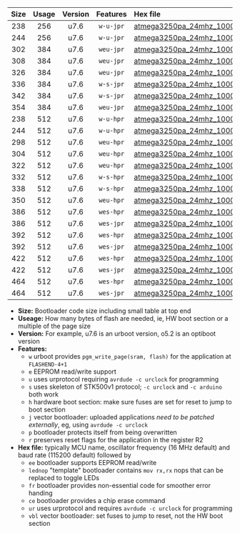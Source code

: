 |Size|Usage|Version|Features|Hex file|
|:-:|:-:|:-:|:-:|:--|
|238|256|u7.6|`w-u-jpr`|[atmega3250pa_24mhz_1000000bps_ur_vbl.hex](https://raw.githubusercontent.com/stefanrueger/urboot/main/atmega3250pa_24mhz_1000000bps_ur_vbl.hex)|
|244|256|u7.6|`w-u-jpr`|[atmega3250pa_24mhz_1000000bps_lednop_ur_vbl.hex](https://raw.githubusercontent.com/stefanrueger/urboot/main/atmega3250pa_24mhz_1000000bps_lednop_ur_vbl.hex)|
|302|384|u7.6|`weu-jpr`|[atmega3250pa_24mhz_1000000bps_ee_ur_vbl.hex](https://raw.githubusercontent.com/stefanrueger/urboot/main/atmega3250pa_24mhz_1000000bps_ee_ur_vbl.hex)|
|308|384|u7.6|`weu-jpr`|[atmega3250pa_24mhz_1000000bps_ee_lednop_ur_vbl.hex](https://raw.githubusercontent.com/stefanrueger/urboot/main/atmega3250pa_24mhz_1000000bps_ee_lednop_ur_vbl.hex)|
|326|384|u7.6|`weu-jpr`|[atmega3250pa_24mhz_1000000bps_ee_lednop_fr_ur_vbl.hex](https://raw.githubusercontent.com/stefanrueger/urboot/main/atmega3250pa_24mhz_1000000bps_ee_lednop_fr_ur_vbl.hex)|
|336|384|u7.6|`w-s-jpr`|[atmega3250pa_24mhz_1000000bps_vbl.hex](https://raw.githubusercontent.com/stefanrueger/urboot/main/atmega3250pa_24mhz_1000000bps_vbl.hex)|
|342|384|u7.6|`w-s-jpr`|[atmega3250pa_24mhz_1000000bps_lednop_vbl.hex](https://raw.githubusercontent.com/stefanrueger/urboot/main/atmega3250pa_24mhz_1000000bps_lednop_vbl.hex)|
|354|384|u7.6|`weu-jpr`|[atmega3250pa_24mhz_1000000bps_ee_lednop_fr_ce_ur_vbl.hex](https://raw.githubusercontent.com/stefanrueger/urboot/main/atmega3250pa_24mhz_1000000bps_ee_lednop_fr_ce_ur_vbl.hex)|
|238|512|u7.6|`w-u-hpr`|[atmega3250pa_24mhz_1000000bps_ur.hex](https://raw.githubusercontent.com/stefanrueger/urboot/main/atmega3250pa_24mhz_1000000bps_ur.hex)|
|244|512|u7.6|`w-u-hpr`|[atmega3250pa_24mhz_1000000bps_lednop_ur.hex](https://raw.githubusercontent.com/stefanrueger/urboot/main/atmega3250pa_24mhz_1000000bps_lednop_ur.hex)|
|298|512|u7.6|`weu-hpr`|[atmega3250pa_24mhz_1000000bps_ee_ur.hex](https://raw.githubusercontent.com/stefanrueger/urboot/main/atmega3250pa_24mhz_1000000bps_ee_ur.hex)|
|304|512|u7.6|`weu-hpr`|[atmega3250pa_24mhz_1000000bps_ee_lednop_ur.hex](https://raw.githubusercontent.com/stefanrueger/urboot/main/atmega3250pa_24mhz_1000000bps_ee_lednop_ur.hex)|
|322|512|u7.6|`weu-hpr`|[atmega3250pa_24mhz_1000000bps_ee_lednop_fr_ur.hex](https://raw.githubusercontent.com/stefanrueger/urboot/main/atmega3250pa_24mhz_1000000bps_ee_lednop_fr_ur.hex)|
|332|512|u7.6|`w-s-hpr`|[atmega3250pa_24mhz_1000000bps.hex](https://raw.githubusercontent.com/stefanrueger/urboot/main/atmega3250pa_24mhz_1000000bps.hex)|
|338|512|u7.6|`w-s-hpr`|[atmega3250pa_24mhz_1000000bps_lednop.hex](https://raw.githubusercontent.com/stefanrueger/urboot/main/atmega3250pa_24mhz_1000000bps_lednop.hex)|
|350|512|u7.6|`weu-hpr`|[atmega3250pa_24mhz_1000000bps_ee_lednop_fr_ce_ur.hex](https://raw.githubusercontent.com/stefanrueger/urboot/main/atmega3250pa_24mhz_1000000bps_ee_lednop_fr_ce_ur.hex)|
|386|512|u7.6|`wes-hpr`|[atmega3250pa_24mhz_1000000bps_ee.hex](https://raw.githubusercontent.com/stefanrueger/urboot/main/atmega3250pa_24mhz_1000000bps_ee.hex)|
|386|512|u7.6|`wes-jpr`|[atmega3250pa_24mhz_1000000bps_ee_vbl.hex](https://raw.githubusercontent.com/stefanrueger/urboot/main/atmega3250pa_24mhz_1000000bps_ee_vbl.hex)|
|392|512|u7.6|`wes-hpr`|[atmega3250pa_24mhz_1000000bps_ee_lednop.hex](https://raw.githubusercontent.com/stefanrueger/urboot/main/atmega3250pa_24mhz_1000000bps_ee_lednop.hex)|
|392|512|u7.6|`wes-jpr`|[atmega3250pa_24mhz_1000000bps_ee_lednop_vbl.hex](https://raw.githubusercontent.com/stefanrueger/urboot/main/atmega3250pa_24mhz_1000000bps_ee_lednop_vbl.hex)|
|422|512|u7.6|`wes-hpr`|[atmega3250pa_24mhz_1000000bps_ee_lednop_fr.hex](https://raw.githubusercontent.com/stefanrueger/urboot/main/atmega3250pa_24mhz_1000000bps_ee_lednop_fr.hex)|
|422|512|u7.6|`wes-jpr`|[atmega3250pa_24mhz_1000000bps_ee_lednop_fr_vbl.hex](https://raw.githubusercontent.com/stefanrueger/urboot/main/atmega3250pa_24mhz_1000000bps_ee_lednop_fr_vbl.hex)|
|464|512|u7.6|`wes-hpr`|[atmega3250pa_24mhz_1000000bps_ee_lednop_fr_ce.hex](https://raw.githubusercontent.com/stefanrueger/urboot/main/atmega3250pa_24mhz_1000000bps_ee_lednop_fr_ce.hex)|
|464|512|u7.6|`wes-jpr`|[atmega3250pa_24mhz_1000000bps_ee_lednop_fr_ce_vbl.hex](https://raw.githubusercontent.com/stefanrueger/urboot/main/atmega3250pa_24mhz_1000000bps_ee_lednop_fr_ce_vbl.hex)|

- **Size:** Bootloader code size including small table at top end
- **Useage:** How many bytes of flash are needed, ie, HW boot section or a multiple of the page size
- **Version:** For example, u7.6 is an urboot version, o5.2 is an optiboot version
- **Features:**
  + `w` urboot provides `pgm_write_page(sram, flash)` for the application at `FLASHEND-4+1`
  + `e` EEPROM read/write support
  + `u` uses urprotocol requiring `avrdude -c urclock` for programming
  + `s` uses skeleton of STK500v1 protocol; `-c urclock` and `-c arduino` both work
  + `h` hardware boot section: make sure fuses are set for reset to jump to boot section
  + `j` vector bootloader: uploaded applications *need to be patched externally*, eg, using `avrdude -c urclock`
  + `p` bootloader protects itself from being overwritten
  + `r` preserves reset flags for the application in the register R2
- **Hex file:** typically MCU name, oscillator frequency (16 MHz default) and baud rate (115200 default) followed by
  + `ee` bootloader supports EEPROM read/write
  + `lednop` "template" bootloader contains `mov rx,rx` nops that can be replaced to toggle LEDs
  + `fr` bootloader provides non-essential code for smoother error handing
  + `ce` bootloader provides a chip erase command
  + `ur` uses urprotocol and requires `avrdude -c urclock` for programming
  + `vbl` vector bootloader: set fuses to jump to reset, not the HW boot section
